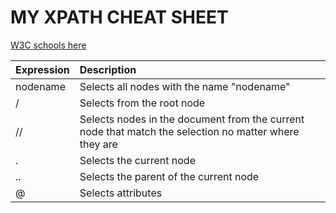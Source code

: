 # MY XPATH CHEAT SHEET

[W3C schools here](https://www.w3schools.com/xml/xpath_syntax.asp)

|Expression|Description|
|----|:----|
|nodename|Selects all nodes with the name "nodename"|
|/|Selects from the root node|
|//|Selects nodes in the document from the current node that match the selection no matter where they are|
|.|Selects the current node|
|..|Selects the parent of the current node|
|@|Selects attributes|
